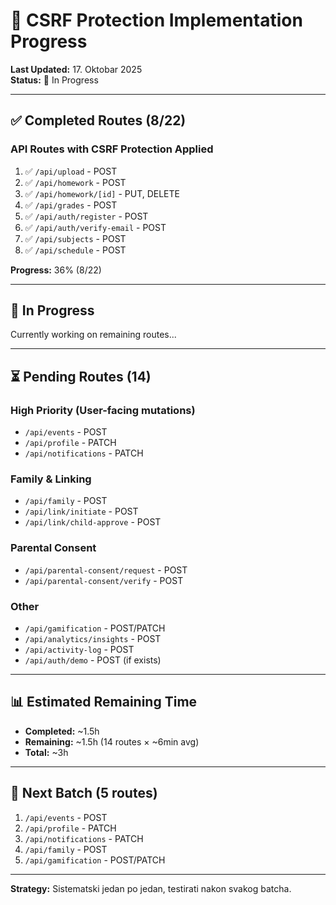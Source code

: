 # 🔄 CSRF Protection Implementation Progress

**Last Updated:** 17. Oktobar 2025  
**Status:** 🔄 In Progress

---

## ✅ Completed Routes (8/22)

### API Routes with CSRF Protection Applied

1. ✅ `/api/upload` - POST
2. ✅ `/api/homework` - POST
3. ✅ `/api/homework/[id]` - PUT, DELETE
4. ✅ `/api/grades` - POST
5. ✅ `/api/auth/register` - POST
6. ✅ `/api/auth/verify-email` - POST
7. ✅ `/api/subjects` - POST
8. ✅ `/api/schedule` - POST

**Progress:** 36% (8/22)

---

## 🔄 In Progress

Currently working on remaining routes...

---

## ⏳ Pending Routes (14)

### High Priority (User-facing mutations)
- `/api/events` - POST
- `/api/profile` - PATCH
- `/api/notifications` - PATCH

### Family & Linking
- `/api/family` - POST
- `/api/link/initiate` - POST
- `/api/link/child-approve` - POST

### Parental Consent
- `/api/parental-consent/request` - POST
- `/api/parental-consent/verify` - POST

### Other
- `/api/gamification` - POST/PATCH
- `/api/analytics/insights` - POST
- `/api/activity-log` - POST
- `/api/auth/demo` - POST (if exists)

---

## 📊 Estimated Remaining Time

- **Completed:** ~1.5h
- **Remaining:** ~1.5h (14 routes × ~6min avg)
- **Total:** ~3h

---

## 🎯 Next Batch (5 routes)

1. `/api/events` - POST
2. `/api/profile` - PATCH
3. `/api/notifications` - PATCH
4. `/api/family` - POST
5. `/api/gamification` - POST/PATCH

---

**Strategy:** Sistematski jedan po jedan, testirati nakon svakog batcha.

